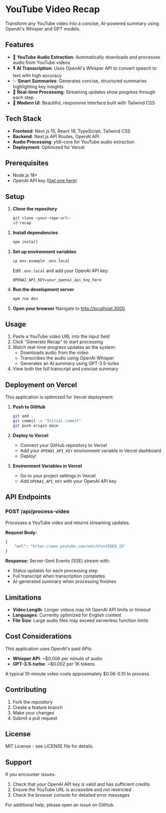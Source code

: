 # YouTube Video Recap

Transform any YouTube video into a concise, AI-powered summary using OpenAI's Whisper and GPT models.

## Features

- 🎥 **YouTube Audio Extraction**: Automatically downloads and processes audio from YouTube videos
- 🎙️ **AI Transcription**: Uses OpenAI's Whisper API to convert speech to text with high accuracy
- ✨ **Smart Summaries**: Generates concise, structured summaries highlighting key insights
- 🚀 **Real-time Processing**: Streaming updates show progress through each step
- 📱 **Modern UI**: Beautiful, responsive interface built with Tailwind CSS

## Tech Stack

- **Frontend**: Next.js 15, React 19, TypeScript, Tailwind CSS
- **Backend**: Next.js API Routes, OpenAI API
- **Audio Processing**: ytdl-core for YouTube audio extraction
- **Deployment**: Optimized for Vercel

## Prerequisites

- Node.js 18+
- OpenAI API key ([Get one here](https://platform.openai.com/api-keys))

## Setup

1. **Clone the repository**

   ```bash
   git clone <your-repo-url>
   cd recap
   ```

2. **Install dependencies**

   ```bash
   npm install
   ```

3. **Set up environment variables**

   ```bash
   cp env.example .env.local
   ```

   Edit `.env.local` and add your OpenAI API key:

   ```
   OPENAI_API_KEY=your_openai_api_key_here
   ```

4. **Run the development server**

   ```bash
   npm run dev
   ```

5. **Open your browser**
   Navigate to [http://localhost:3000](http://localhost:3000)

## Usage

1. Paste a YouTube video URL into the input field
2. Click "Generate Recap" to start processing
3. Watch real-time progress updates as the system:
   - Downloads audio from the video
   - Transcribes the audio using OpenAI Whisper
   - Generates an AI summary using GPT-3.5-turbo
4. View both the full transcript and concise summary

## Deployment on Vercel

This application is optimized for Vercel deployment:

1. **Push to GitHub**

   ```bash
   git add .
   git commit -m "Initial commit"
   git push origin main
   ```

2. **Deploy to Vercel**

   - Connect your GitHub repository to Vercel
   - Add your `OPENAI_API_KEY` environment variable in Vercel dashboard
   - Deploy!

3. **Environment Variables in Vercel**
   - Go to your project settings in Vercel
   - Add `OPENAI_API_KEY` with your OpenAI API key

## API Endpoints

### POST /api/process-video

Processes a YouTube video and returns streaming updates.

**Request Body:**

```json
{
	"url": "https://www.youtube.com/watch?v=VIDEO_ID"
}
```

**Response:** Server-Sent Events (SSE) stream with:

- Status updates for each processing step
- Full transcript when transcription completes
- AI-generated summary when processing finishes

## Limitations

- **Video Length**: Longer videos may hit OpenAI API limits or timeout
- **Languages**: Currently optimized for English content
- **File Size**: Large audio files may exceed serverless function limits

## Cost Considerations

This application uses OpenAI's paid APIs:

- **Whisper API**: ~$0.006 per minute of audio
- **GPT-3.5-turbo**: ~$0.002 per 1K tokens

A typical 10-minute video costs approximately $0.06-0.10 to process.

## Contributing

1. Fork the repository
2. Create a feature branch
3. Make your changes
4. Submit a pull request

## License

MIT License - see LICENSE file for details.

## Support

If you encounter issues:

1. Check that your OpenAI API key is valid and has sufficient credits
2. Ensure the YouTube URL is accessible and not restricted
3. Check the browser console for detailed error messages

For additional help, please open an issue on GitHub.
